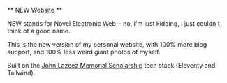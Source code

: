 ** NEW Website **

NEW stands for Novel Electronic Web-- no, I'm just kidding, I just couldn't think of a good name.

This is the new version of my personal website, with 100% more blog support, and 100% less weird giant photos of myself.

Built on the [John Lazeez Memorial Scholarship](https://github.com/ktrieu/jlms) tech stack (Eleventy and Tailwind).
